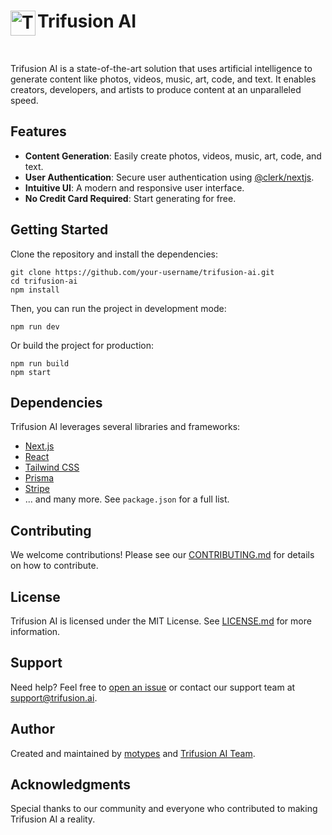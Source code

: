 <h1>
  <img src="https://github.com/mojalil/trifusion-ai/assets/10572843/ae488788-241b-4dab-9a3f-a353f23180cd" alt="Trifusion AI Banner" width="40" align="left"/>
  Trifusion AI
</h1>

</br>

Trifusion AI is a state-of-the-art solution that uses artificial intelligence to generate content like photos, videos, music, art, code, and text. It enables creators, developers, and artists to produce content at an unparalleled speed.

## Features

- **Content Generation**: Easily create photos, videos, music, art, code, and text.
- **User Authentication**: Secure user authentication using [@clerk/nextjs](https://www.npmjs.com/package/@clerk/nextjs).
- **Intuitive UI**: A modern and responsive user interface.
- **No Credit Card Required**: Start generating for free.

## Getting Started

Clone the repository and install the dependencies:

```
git clone https://github.com/your-username/trifusion-ai.git
cd trifusion-ai
npm install
```

Then, you can run the project in development mode:

```
npm run dev
```

Or build the project for production:

```
npm run build
npm start
```

## Dependencies

Trifusion AI leverages several libraries and frameworks:

- [Next.js](https://nextjs.org/)
- [React](https://reactjs.org/)
- [Tailwind CSS](https://tailwindcss.com/)
- [Prisma](https://www.prisma.io/)
- [Stripe](https://stripe.com/)
- ... and many more. See `package.json` for a full list.

## Contributing

We welcome contributions! Please see our [CONTRIBUTING.md](link-to-contributing-file) for details on how to contribute.

## License

Trifusion AI is licensed under the MIT License. See [LICENSE.md](link-to-license-file) for more information.

## Support

Need help? Feel free to [open an issue](https://github.com/mojalil/trifusion-ai/issues) or contact our support team at [support@trifusion.ai](mailto:support@trifusion.ai).

## Author

Created and maintained by [motypes](https://twitter.com/motypes) and [Trifusion AI Team](link-to-team-profile).

## Acknowledgments

Special thanks to our community and everyone who contributed to making Trifusion AI a reality.
